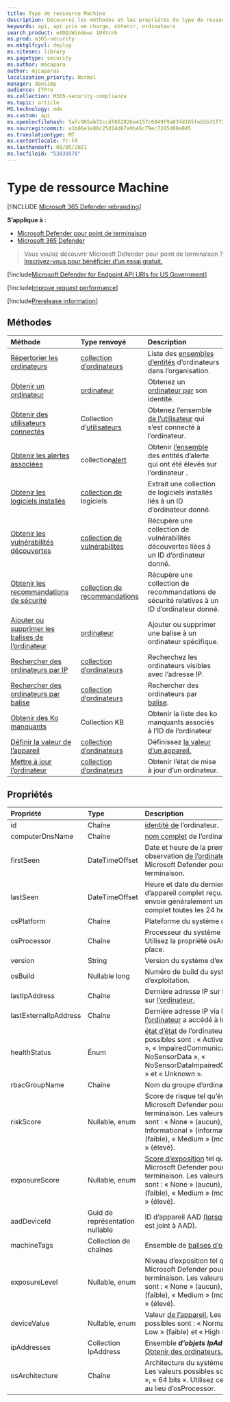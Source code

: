 ```yaml
---
title: Type de ressource Machine
description: Découvrez les méthodes et les propriétés du type de ressource Machine dans Microsoft Defender for Endpoint.
keywords: api, api pris en charge, obtenir, ordinateurs
search.product: eADQiWindows 10XVcnh
ms.prod: m365-security
ms.mktglfcycl: deploy
ms.sitesec: library
ms.pagetype: security
ms.author: macapara
author: mjcaparas
localization_priority: Normal
manager: dansimp
audience: ITPro
ms.collection: M365-security-compliance
ms.topic: article
MS.technology: mde
ms.custom: api
ms.openlocfilehash: 5afc965ab72ccdf062826a4157c6949f9a83fd165feb5b31f72dd67fda4e9e93
ms.sourcegitcommit: a1b66e1e80c25d14d67a9b46c79ec7245d88e045
ms.translationtype: MT
ms.contentlocale: fr-FR
ms.lasthandoff: 08/05/2021
ms.locfileid: "53839578"
---
```

# <a name="machine-resource-type"></a>Type de ressource Machine

[!INCLUDE [Microsoft 365 Defender rebranding](../../includes/microsoft-defender.md)]

**S’applique à :**
- [Microsoft Defender pour point de terminaison](https://go.microsoft.com/fwlink/p/?linkid=2154037)
- [Microsoft 365 Defender](https://go.microsoft.com/fwlink/?linkid=2118804)

> Vous voulez découvrir Microsoft Defender pour point de terminaison ? [Inscrivez-vous pour bénéficier d’un essai gratuit.](https://signup.microsoft.com/create-account/signup?products=7f379fee-c4f9-4278-b0a1-e4c8c2fcdf7e&ru=https://aka.ms/MDEp2OpenTrial?ocid=docs-wdatp-exposedapis-abovefoldlink)

[!include[Microsoft Defender for Endpoint API URIs for US Government](../../includes/microsoft-defender-api-usgov.md)]

[!include[Improve request performance](../../includes/improve-request-performance.md)]

[!include[Prerelease information](../../includes/prerelease.md)]

## <a name="methods"></a>Méthodes

Méthode|Type renvoyé |Description
:---|:---|:---
[Répertorier les ordinateurs](get-machines.md) | [collection d’ordinateurs](machine.md) | Liste des [ensembles d’entités](machine.md) d’ordinateurs dans l’organisation.
[Obtenir un ordinateur](get-machine-by-id.md) | [ordinateur](machine.md) | Obtenez un [ordinateur par](machine.md) son identité.
[Obtenir des utilisateurs connectés](get-machine-log-on-users.md) | Collection d’[utilisateurs](user.md) | Obtenez l’ensemble [de l’utilisateur](user.md) qui s’est connecté à l’ordinateur. [](machine.md)
[Obtenir les alertes associées](get-machine-related-alerts.md) | collection[alert](alerts.md) | Obtenir [l’ensemble](alerts.md) des entités d’alerte qui ont été élevés sur l’ordinateur . [](machine.md)
[Obtenir les logiciels installés](get-installed-software.md) | [collection de](software.md) logiciels | Extrait une collection de logiciels installés liés à un ID d’ordinateur donné.
[Obtenir les vulnérabilités découvertes](get-discovered-vulnerabilities.md) | [collection de vulnérabilités](vulnerability.md) | Récupère une collection de vulnérabilités découvertes liées à un ID d’ordinateur donné.
[Obtenir les recommandations de sécurité](get-security-recommendations.md) | [collection de recommandations](recommendation.md) | Récupère une collection de recommandations de sécurité relatives à un ID d’ordinateur donné.
[Ajouter ou supprimer les balises de l’ordinateur](add-or-remove-machine-tags.md) | [ordinateur](machine.md) | Ajouter ou supprimer une balise à un ordinateur spécifique.
[Rechercher des ordinateurs par IP](find-machines-by-ip.md) | [collection d’ordinateurs](machine.md) | Recherchez les ordinateurs visibles avec l’adresse IP.
[Rechercher des ordinateurs par balise](find-machines-by-tag.md) | [collection d’ordinateurs](machine.md) | Rechercher des ordinateurs par [balise](machine-tags.md).
[Obtenir des Ko manquants](get-missing-kbs-machine.md) | Collection KB | Obtenir la liste des ko manquants associés à l’ID de l’ordinateur
[Définir la valeur de l’appareil](set-device-value.md)| [collection d’ordinateurs](machine.md) | Définissez [la valeur d’un appareil.](tvm-assign-device-value.md)
[Mettre à jour l’ordinateur](update-machine-method.md) |[collection d’ordinateurs](machine.md) | Obtenir l’état de mise à jour d’un ordinateur.

## <a name="properties"></a>Propriétés

Propriété |   Type   |   Description
:---|:---|:---
id | Chaîne | [identité de](machine.md) l’ordinateur.
computerDnsName | Chaîne | [nom complet](machine.md) de l’ordinateur.
firstSeen | DateTimeOffset | Date et heure de la première observation [de l’ordinateur](machine.md) par Microsoft Defender pour le point de terminaison.
lastSeen | DateTimeOffset |Heure et date du dernier rapport d’appareil complet reçu. Un appareil envoie généralement un rapport complet toutes les 24 heures.
osPlatform | Chaîne | Plateforme du système d’exploitation.
osProcessor | Chaîne | Processeur du système d’exploitation. Utilisez la propriété osArchitecture à la place.
version | String | Version du système d’exploitation.
osBuild | Nullable long | Numéro de build du système d’exploitation.
lastIpAddress | Chaîne | Dernière adresse IP sur la NIC locale sur [l’ordinateur.](machine.md)
lastExternalIpAddress | Chaîne | Dernière adresse IP via laquelle [l’ordinateur](machine.md) a accédé à Internet.
healthStatus | Énum | [état d’état](machine.md) de l’ordinateur. Les valeurs possibles sont : « Active », « Inactive », « ImpairedCommunication », « NoSensorData », « NoSensorDataImpairedCommunication » et « Unknown ». 
rbacGroupName | Chaîne | Nom du groupe d’ordinateurs.
riskScore | Nullable, enum | Score de risque tel qu’évalué par Microsoft Defender pour le point de terminaison. Les valeurs possibles sont : « None » (aucun), « Informational » (informations), « Low » (faible), « Medium » (moyen) et « High » (élevé).
exposureScore | Nullable, enum | [Score d’exposition](tvm-exposure-score.md) tel qu’évalué par Microsoft Defender pour le point de terminaison. Les valeurs possibles sont : « None » (aucun), « Low » (faible), « Medium » (moyen) et « High » (élevé).
aadDeviceId | Guid de représentation nullable | ID d’appareil AAD [(lorsque l’ordinateur](machine.md) est joint à AAD).
machineTags | Collection de chaînes | Ensemble de [balises d’ordinateur.](machine.md)
exposureLevel | Nullable, enum | Niveau d’exposition tel qu’évalué par Microsoft Defender pour le point de terminaison. Les valeurs possibles sont : « None » (aucun), « Low » (faible), « Medium » (moyen) et « High » (élevé).
deviceValue | Nullable, enum | Valeur [de l’appareil.](tvm-assign-device-value.md) Les valeurs possibles sont : « Normal » (normal), « Low » (faible) et « High » (élevé).
ipAddresses | Collection IpAddress | Ensemble ***d’objets IpAddress.*** Voir [API Obtenir des ordinateurs.](get-machines.md)
osArchitecture | Chaîne | Architecture du système d’exploitation. Les valeurs possibles sont : « 32 bits », « 64 bits ». Utilisez cette propriété au lieu d’osProcessor.


